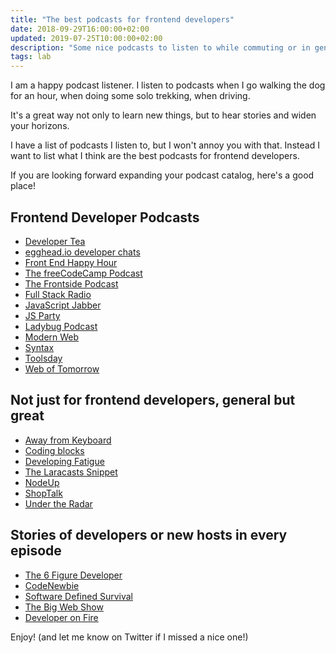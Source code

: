 ```yaml
---
title: "The best podcasts for frontend developers"
date: 2018-09-29T16:00:00+02:00
updated: 2019-07-25T10:00:00+02:00
description: "Some nice podcasts to listen to while commuting or in general when you are away from keyboard"
tags: lab
---
```


I am a happy podcast listener. I listen to podcasts when I go walking the dog for an hour, when doing some solo trekking, when driving.

It's a great way not only to learn new things, but to hear stories and widen your horizons.

I have a list of podcasts I listen to, but I won't annoy you with that. Instead I want to list what I think are the best podcasts for frontend developers.

If you are looking forward expanding your podcast catalog, here's a good place!

## Frontend Developer Podcasts

- [Developer Tea](https://developertea.com)
- [egghead.io developer chats](https://egghead.io/podcasts)
- [Front End Happy Hour](https://frontendhappyhour.com)
- [The freeCodeCamp Podcast](https://freecodecamp.libsyn.com)
- [The Frontside Podcast](https://frontside.io/podcast)
- [Full Stack Radio](https://www.fullstackradio.com)
- [JavaScript Jabber](https://devchat.tv/js-jabber)
- [JS Party](https://changelog.com/jsparty)
- [Ladybug Podcast](https://ladybug.dev)
- [Modern Web](https://www.thisdot.co/modern-web)
- [Syntax](https://syntax.fm)
- [Toolsday](https://twitter.com/toolsday)
- [Web of Tomorrow](https://www.orbit.fm/weboftomorrow)

## Not just for frontend developers, general but great

- [Away from Keyboard](https://changelog.com/afk)
- [Coding blocks](https://www.codingblocks.net)
- [Developing Fatigue](https://developingfatigue.fm)
- [The Laracasts Snippet](https://laracasts.simplecast.fm/)
- [NodeUp](http://nodeup.com/)
- [ShopTalk](https://shoptalk.com)
- [Under the Radar](https://www.relay.fm/radar)

## Stories of developers or new hosts in every episode

- [The 6 Figure Developer]( https://6figuredev.com/)
- [CodeNewbie](https://www.codenewbie.org/podcast)
- [Software Defined Survival](https://softwaredefinedsurvival.com)
- [The Big Web Show](https://5by5.tv/bigwebshow)
- [Developer on Fire](https://developeronfire.com)

Enjoy! (and let me know on Twitter if I missed a nice one!)
